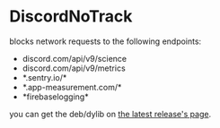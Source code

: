 # DiscordNoTrack
blocks network requests to the following endpoints:
- discord.com/api/v9/science
- discord.com/api/v9/metrics
- \*.sentry.io/\*
- \*.app-measurement.com/\*
- \*firebaselogging\*

you can get the deb/dylib on [the latest release's page](https://github.com/asdfzxcvbn/DiscordNoTrack/releases/tag/v1.0.0).